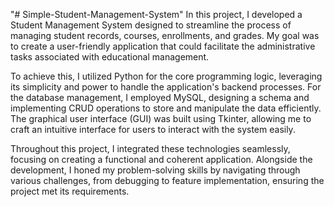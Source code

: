 "# Simple-Student-Management-System" 
In this project, I developed a Student Management System designed to streamline the process of managing student records, courses, enrollments, and grades. My goal was to create a user-friendly application that could facilitate the administrative tasks associated with educational management.

To achieve this, I utilized Python for the core programming logic, leveraging its simplicity and power to handle the application's backend processes. For the database management, I employed MySQL, designing a schema and implementing CRUD operations to store and manipulate the data efficiently. The graphical user interface (GUI) was built using Tkinter, allowing me to craft an intuitive interface for users to interact with the system easily.

Throughout this project, I integrated these technologies seamlessly, focusing on creating a functional and coherent application. Alongside the development, I honed my problem-solving skills by navigating through various challenges, from debugging to feature implementation, ensuring the project met its requirements.
